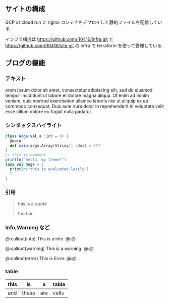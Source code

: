## サイトの構成

GCP の cloud run に nginx コンテナをデプロイして静的ファイルを配信している.

インフラ構成は https://github.com/i10416/infra.git と https://github.com/i10416/site.git の infra で
terraform を使って管理している.
## ブログの機能

### テキスト

orem ipsum dolor sit amet, consectetur adipiscing elit, sed do eiusmod tempor incididunt ut labore et dolore magna aliqua. Ut enim ad minim veniam, quis nostrud exercitation ullamco laboris nisi ut aliquip ex ea commodo consequat. Duis aute irure dolor in reprehenderit in voluptate velit esse cillum dolore eu fugiat nulla pariatur. 

### シンタックスハイライト

```scala
class Hoge(val a :Int = 0) {
  @main
  def main(args:Array[String]) :Unit = ???
}
// this is comment
println("hello, my theme!")
lazy val hoge = {
  println("this is evaluated lazily")
  1
}
```

### 引用

> this is a quote
>
> foo bar


### Info,Warning など


@:callout(info)
This is a info.
@:@

@:callout(warning)
This is a warning.
@:@

@:callout(error)
This is Error.
@:@


### table

|this | is | a | table|
|---|---|---|---|
|and | these| are|cells|

